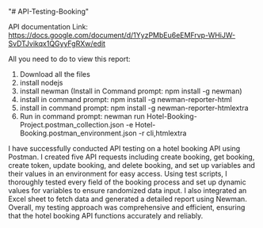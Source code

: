 "# API-Testing-Booking" 

API documentation Link: https://docs.google.com/document/d/1YyzPMbEu6eEMFrvp-WHiJW-SvDTJvikqx1QGyyFgRXw/edit

All you need to do to view this report:
1. Download all the files
2. install nodejs
3. install newman (Install in Command prompt: npm install -g newman)
4. install in command prompt: npm install -g newman-reporter-html
5. install in command prompt: npm install -g newman-reporter-htmlextra
6. Run in command prompt: newman run Hotel-Booking-Project.postman_collection.json -e Hotel-Booking.postman_environment.json -r cli,htmlextra

I have successfully conducted API testing on a hotel booking API using Postman. I created five API requests including create booking, get booking, create token, update booking, and delete booking, and set up variables and their values in an environment for easy access. Using test scripts, I thoroughly tested every field of the booking process and set up dynamic values for variables to ensure randomized data input. I also integrated an Excel sheet to fetch data and generated a detailed report using Newman. Overall, my testing approach was comprehensive and efficient, ensuring that the hotel booking API functions accurately and reliably.
 
